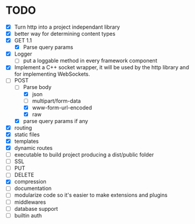 # TODO
- [x] Turn http into a project independant library
- [x] better way for determining content types
- [x] GET 1.1
  - [x] Parse query params
- [x] Logger
  - [ ] put a loggable method in every framework component
- [x] Implement a C++ socket wrapper, it will be used by the http library and for implementing WebSockets.
- [ ] POST
  - [ ] Parse body
    - [x] json
    - [ ] multipart/form-data
    - [x] www-form-url-encoded
    - [x] raw
  - [x] parse query params if any
- [x] routing
- [x] static files
- [x] templates
- [x] dynamic routes
- [ ] executable to build project producing a dist/public folder
- [ ] SSL
- [ ] PUT
- [ ] DELETE
- [x] compression
- [ ] documentation
- [ ] modularize code so it's easier to make extensions and plugins
- [ ] middlewares
- [ ] database support
- [ ] builtin auth

